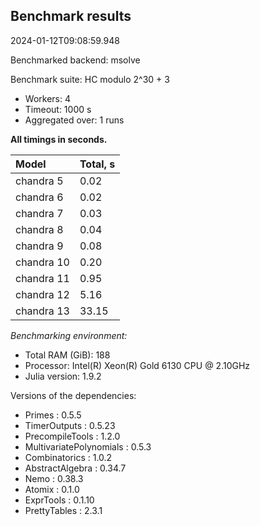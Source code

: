 ## Benchmark results

2024-01-12T09:08:59.948

Benchmarked backend: msolve

Benchmark suite: HC modulo 2^30 + 3

- Workers: 4
- Timeout: 1000 s
- Aggregated over: 1 runs

**All timings in seconds.**

|Model|Total, s|
|:----|---|
|chandra 5|0.02|
|chandra 6|0.02|
|chandra 7|0.03|
|chandra 8|0.04|
|chandra 9|0.08|
|chandra 10|0.20|
|chandra 11|0.95|
|chandra 12|5.16|
|chandra 13|33.15|

*Benchmarking environment:*

* Total RAM (GiB): 188
* Processor: Intel(R) Xeon(R) Gold 6130 CPU @ 2.10GHz
* Julia version: 1.9.2

Versions of the dependencies:

* Primes : 0.5.5
* TimerOutputs : 0.5.23
* PrecompileTools : 1.2.0
* MultivariatePolynomials : 0.5.3
* Combinatorics : 1.0.2
* AbstractAlgebra : 0.34.7
* Nemo : 0.38.3
* Atomix : 0.1.0
* ExprTools : 0.1.10
* PrettyTables : 2.3.1
